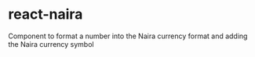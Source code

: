 # react-naira
Component to format a number into the Naira currency format and adding the Naira currency symbol
